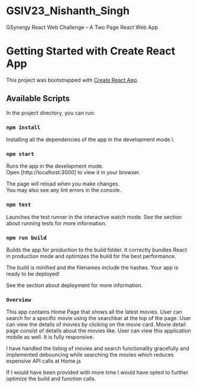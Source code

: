 # GSIV23_Nishanth_Singh
GSynergy React Web Challenge – A Two Page React Web App

# Getting Started with Create React App

This project was bootstrapped with [Create React App](https://github.com/facebook/create-react-app).

## Available Scripts

In the project directory, you can run:

### `npm install`

Installing all the dependencies of the app in the development mode.\

### `npm start`

Runs the app in the development mode.\
Open [http://localhost:3000] to view it in your browser.

The page will reload when you make changes.\
You may also see any lint errors in the console.

### `npm test`
Launches the test runner in the interactive watch mode.
See the section about running tests for more information.

### `npm run build`
Builds the app for production to the build folder.
It correctly bundles React in production mode and optimizes the build for the best performance.

The build is minified and the filenames include the hashes.
Your app is ready to be deployed!

See the section about deployment for more information.


### `Overview`
This app contains Home Page that shows all the latest movies.
User can search for a specific movie using the searchbar at the top of the page.
User can view the details of movies by clicking on the movie card.
Movie detail page consist of details about the movies like.
User can view this application mobile as well. It is fully responsive.

I have handled the listing of movies and search functionality gracefully and implemented debouncing while searching the movies which reduces expensive API calls at Home.js

If I would have been provided with more time I would have opted to further optimize the build and function calls.

